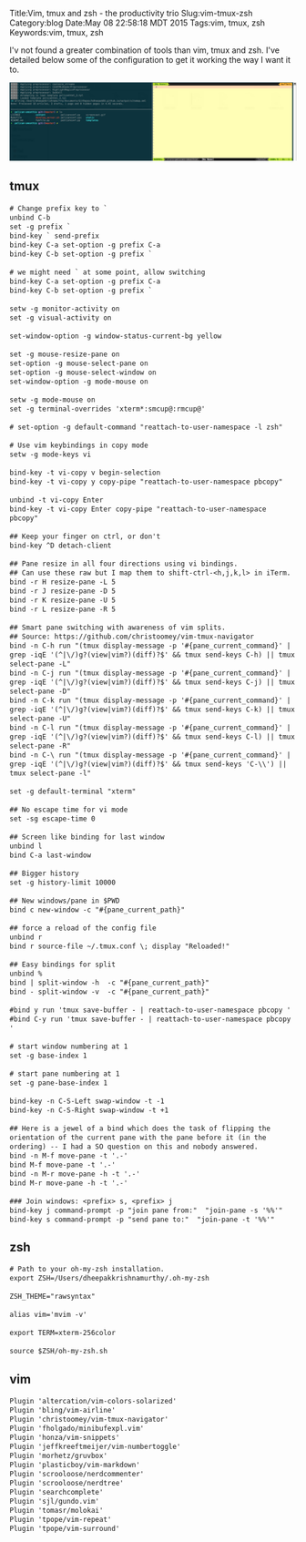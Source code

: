 Title:Vim, tmux and zsh - the productivity trio
Slug:vim-tmux-zsh
Category:blog
Date:May 08 22:58:18 MDT 2015
Tags:vim, tmux, zsh
Keywords:vim, tmux, zsh

I'v not found a greater combination of tools than vim, tmux and zsh. I've detailed below some of the configuration to get it working the way I want it to.

![vim-tmux-zsh](/images/vim-tmux-zsh.png)

## tmux

    # Change prefix key to `
    unbind C-b
    set -g prefix `
    bind-key ` send-prefix
    bind-key C-a set-option -g prefix C-a
    bind-key C-b set-option -g prefix `

    # we might need ` at some point, allow switching
    bind-key C-a set-option -g prefix C-a
    bind-key C-b set-option -g prefix `

    setw -g monitor-activity on
    set -g visual-activity on

    set-window-option -g window-status-current-bg yellow

    set -g mouse-resize-pane on
    set-option -g mouse-select-pane on
    set-option -g mouse-select-window on
    set-window-option -g mode-mouse on

    setw -g mode-mouse on
    set -g terminal-overrides 'xterm*:smcup@:rmcup@'

    # set-option -g default-command "reattach-to-user-namespace -l zsh"

    # Use vim keybindings in copy mode
    setw -g mode-keys vi

    bind-key -t vi-copy v begin-selection
    bind-key -t vi-copy y copy-pipe "reattach-to-user-namespace pbcopy"

    unbind -t vi-copy Enter
    bind-key -t vi-copy Enter copy-pipe "reattach-to-user-namespace pbcopy"

    ## Keep your finger on ctrl, or don't
    bind-key ^D detach-client

    ## Pane resize in all four directions using vi bindings.
    ## Can use these raw but I map them to shift-ctrl-<h,j,k,l> in iTerm.
    bind -r H resize-pane -L 5
    bind -r J resize-pane -D 5
    bind -r K resize-pane -U 5
    bind -r L resize-pane -R 5

    ## Smart pane switching with awareness of vim splits.
    ## Source: https://github.com/christoomey/vim-tmux-navigator
    bind -n C-h run "(tmux display-message -p '#{pane_current_command}' | grep -iqE '(^|\/)g?(view|vim?)(diff)?$' && tmux send-keys C-h) || tmux select-pane -L"
    bind -n C-j run "(tmux display-message -p '#{pane_current_command}' | grep -iqE '(^|\/)g?(view|vim?)(diff)?$' && tmux send-keys C-j) || tmux select-pane -D"
    bind -n C-k run "(tmux display-message -p '#{pane_current_command}' | grep -iqE '(^|\/)g?(view|vim?)(diff)?$' && tmux send-keys C-k) || tmux select-pane -U"
    bind -n C-l run "(tmux display-message -p '#{pane_current_command}' | grep -iqE '(^|\/)g?(view|vim?)(diff)?$' && tmux send-keys C-l) || tmux select-pane -R"
    bind -n C-\ run "(tmux display-message -p '#{pane_current_command}' | grep -iqE '(^|\/)g?(view|vim?)(diff)?$' && tmux send-keys 'C-\\') || tmux select-pane -l"

    set -g default-terminal "xterm"

    ## No escape time for vi mode
    set -sg escape-time 0

    ## Screen like binding for last window
    unbind l
    bind C-a last-window

    ## Bigger history
    set -g history-limit 10000

    ## New windows/pane in $PWD
    bind c new-window -c "#{pane_current_path}"

    ## force a reload of the config file
    unbind r
    bind r source-file ~/.tmux.conf \; display "Reloaded!"

    ## Easy bindings for split
    unbind %
    bind | split-window -h  -c "#{pane_current_path}"
    bind - split-window -v  -c "#{pane_current_path}"

    #bind y run 'tmux save-buffer - | reattach-to-user-namespace pbcopy '
    #bind C-y run 'tmux save-buffer - | reattach-to-user-namespace pbcopy '

    # start window numbering at 1
    set -g base-index 1

    # start pane numbering at 1
    set -g pane-base-index 1

    bind-key -n C-S-Left swap-window -t -1
    bind-key -n C-S-Right swap-window -t +1

    ## Here is a jewel of a bind which does the task of flipping the orientation of the current pane with the pane before it (in the ordering) -- I had a SO question on this and nobody answered.
    bind -n M-f move-pane -t '.-'
    bind M-f move-pane -t '.-'
    bind -n M-r move-pane -h -t '.-'
    bind M-r move-pane -h -t '.-'

    ### Join windows: <prefix> s, <prefix> j
    bind-key j command-prompt -p "join pane from:"  "join-pane -s '%%'"
    bind-key s command-prompt -p "send pane to:"  "join-pane -t '%%'"


## zsh

    # Path to your oh-my-zsh installation.
    export ZSH=/Users/dheepakkrishnamurthy/.oh-my-zsh

    ZSH_THEME="rawsyntax"

    alias vim='mvim -v'

    export TERM=xterm-256color
     
    source $ZSH/oh-my-zsh.sh


## vim 

    Plugin 'altercation/vim-colors-solarized'
    Plugin 'bling/vim-airline'
    Plugin 'christoomey/vim-tmux-navigator'
    Plugin 'fholgado/minibufexpl.vim'
    Plugin 'honza/vim-snippets'
    Plugin 'jeffkreeftmeijer/vim-numbertoggle'
    Plugin 'morhetz/gruvbox'
    Plugin 'plasticboy/vim-markdown'
    Plugin 'scrooloose/nerdcommenter'
    Plugin 'scrooloose/nerdtree'
    Plugin 'searchcomplete'
    Plugin 'sjl/gundo.vim'
    Plugin 'tomasr/molokai'
    Plugin 'tpope/vim-repeat'
    Plugin 'tpope/vim-surround'


